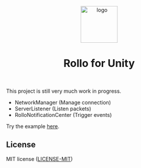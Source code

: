 <div align="center"><img align="center" src="https://github.com/netskillzgh/rollo/raw/master/doc/rollo-logo.png" alt="logo" style="height: 100px; width:100px;"/></div>
<h1 align="center">Rollo for Unity</h1>
<br />

This project is still very much work in progress.

* NetworkManager (Manage connection)
* ServerListener (Listen packets)
* RolloNotificationCenter (Trigger events)

Try the example <a href="https://github.com/netskillzgh/Example-Project-Unity">here</a>.

## License

MIT license ([LICENSE-MIT](LICENSE-MIT))